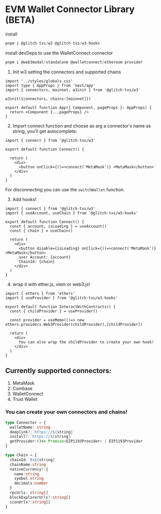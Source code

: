 # EVM Wallet Connector Library (BETA)

install

```ts
pnpm i @glitch-txs/w3 @glitch-txs/w3-hooks
```

install devDeps to use the WalletConnect connector
```ts
pnpm i @web3modal/standalone @walletconnect/ethereum-provider
```

1. Init w3 setting the connectors and supported chains
```tsx
import '../styles/globals.css'
import type { AppProps } from 'next/app'
import { connectors, mainnet, w3init } from '@glitch-txs/w3'

w3init({connectors, chains:[mainnet]})

export default function App({ Component, pageProps }: AppProps) {
  return <Component {...pageProps} />
}
```

2. Import connect function and choose as arg a connector's name as string, you'll get autocomplete:
```tsx
import { connect } from '@glitch-txs/w3'

export default function Connect() {
  
  return (
    <div>
      <button onClick={()=>connect('MetaMask')} >MetaMask</button>
    </div>
  )
}
```
For disconnecting you can use the `switchWallet` function.

3. Add hooks!
```tsx
import { connect } from '@glitch-txs/w3'
import { useAccount, useChain } from '@glitch-txs/w3-hooks'

export default function Connect() {
  const { account, isLoading } = useAccount()
  const { chain } = useChain()
  
  return (
    <div>
      <button disable={isLoading} onClick={()=>connect('MetaMask')} >MetaMask</button>
      user Account: {account}
      ChainId: {chain}
    </div>
  )
}
```

4. wrap it with ether.js, viem or web3.js!
```tsx
import { ethers } from 'ethers'
import { useProvider } from '@glitch-txs/w3-hooks'

export default function InteractWithContracts() {
  const { childProvider } = useProvider()

  const provider = useMemo(()=> new ethers.providers.Web3Provider(childProvider),[childProvider])
  
  return (
    <div>
      You can also wrap the childProvider to create your own hook!
    </div>
  )
}
```

## Currently supported connectors:
1. MetaMask
2. Coinbase
3. WalletConnect
4. Trust Wallet

### You can create your own connectors and chains!

```ts
type Connector = {
  walletName: string
  deeplink?:`https://${string}`
  install?:`https://${string}`
  getProvider:()=> Promise<EIP1193Provider> | EIP1193Provider
}

type Chain = {
  chainId:`0x${string}`
  chainName:string
  nativeCurrency?:{
    name:string
    symbol:string
    decimals:number
  }
  rpcUrls: string[]
  blockExplorerUrls?:string[]
  iconUrls?:string[]
}
```
